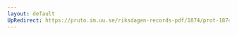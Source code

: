 ```yaml
---
layout: default
UpRedirect: https://pruto.im.uu.se/riksdagen-records-pdf/1874/prot-1874--ak--514/prot-1874--ak--514_000.pdf
---
```

